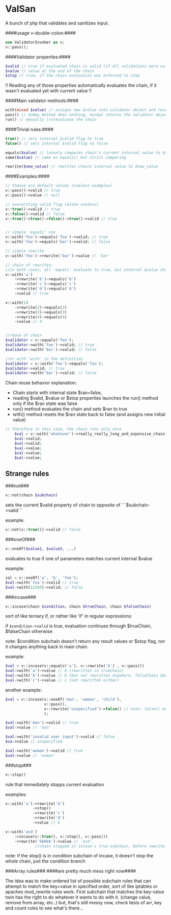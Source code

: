 ValSan
======

A bunch of php that validates and sanitizes input.



####usage v-double-colon:####
```php
use ValidatorInvoker as v;
v::pass();
```

####Validator properties:####
```php
$valid // true if evaluated chain is valid (if all validations were valid)
$value // value at the end of the chain
$stop // true, if the chain evaluation was enforced to stop
```
 !! Reading any of those properties automatically evaluates the chain, if it wasn't evaluated yet with current value !!

####Main validator methods:####
```php
with(mixed $value) // assigns new $value into validator object and resets objects internal state
pass() // dummy method does nothing, except returns the validator object
run() // manually (re)evaluate the chain
```
####Trivial rules:####
```php
true() // sets internal $valid flag to true
false() // sets internal $valid flag to false

equals($value) // loosely compares chain's current internal value to $value and sets $valid flag false if those aren't same
same($value) // same as equals() but strict comparing

rewrite($new_value) // rewrites chains internal value to $new_value
```

####Examples:####
```php
// theese are default values (useless examples)
v::pass()->valid // true
v::pass()->value // null

// overwriting valid flag (alone useless)
v::true()->valid // true
v::false()->valid // false
v::true()->true()->false()->true()->valid // true


// simple 'equals' use
v::with('foo')->equals('foo')->valid; // true
v::with('foo')->equals('bar')->valid; // false

// simple rewrite
v::with('foo')->rewrite('bar')->value // 'bar'

// chain of rewrites: 
//in both cases, all 'equals' evaluate to true, but internal $value changes after each $rewrite
v::with('a')
    ->rewrite('b')->equals('b')
    ->rewrite('c')->equals('c')
    ->rewrite('d')->equals('d')
    ->valid // true

v::with(1)
    ->rewrite(2)->equals(2)
    ->rewrite(3)->equals(3)
    ->rewrite(4)->equals(4)
    ->value // 4


//reuse of chain
$validator = v::equals('foo');
$validator->with('foo')->valid; // true
$validator->with('bar')->valid; // false

//or with 'with' in the definition
$validator = v::with('foo')->equals('foo');
$validator->valid; // true
$validator->with('bar')->valid; // false
```

Chain reuse behavior explanation:
- Chain starts with internal state $ran=false,
- reading $valid, $value or $stop properties launches the run() method only if the $ran state was false
- run() method evaluates the chain and sets $ran to true
- with() method resets the $ran state back to false (and assigns new initial value)

```php
// therefore in this case, the chain runs only once
    $val = v::with('whatever')->really_really_long_and_expensive_chain()
    $val->valid;
    $val->valid;
    $val->value;
    $val->value;
    $val->value;
```


Strange rules
-----
###not###
```php
v::not(chain $subchain)
```
sets the current $valid property of chain to opposite of ```$subchain->valid```

example:
```php
v::not(v::true())->valid // false
```

###oneOf###
```php
v::oneOf($value1, $value2, ...)
```
evaluates to true if one of parameters matches current internal $value

example:
```php
val = v::oneOf('a', 'b', 'foo');
$val->with('foo')->valid // true
$val->with(12345)->valid; // false
```
###incase###
```php
v::incase(chain $condition, chain $trueChain, chain $falseChain)
```
sort of like ternary if, or rather like 'if' in regular expressions:

if ```$condition->valid``` is true, evaluation continues through $trueChain, $falseChain otherwise 

note: $condition subchain doesn't return any result values or $stop flag, nor it changes anything back in main chain. 

example:
```php
$val = v::incase(v::equals('a'), v::rewrite('b') , v::pass())
$val->with('a')->value // b (rewritten in trueChain)
$val->with('b')->value // b (but not rewritten anywhere, falseChain does nothing)
$val->with('c')->value // c (not rewritten either)
```
another example:
```php
$val = v::incase(v::oneOf('man', 'woman', 'child'),
                 v::pass(),
                 v::rewrite('unspecified')->false() // note: false() must be used because condition doesn't pass any values to mainchain
                 );

$val->with('man')->valid // true
$val->value // 'man'

$val->with('invalid user input')->valid // false
$va->value // unspecified

$val->with('woman')->valid // true
$val->value // 'woman'
```

###stop###
```php
v::stop()
```
rule that immediately stopps current evaluation

examples:
```php
v::with('a')->rewrite('b')
            ->stop()
            ->rewrite('c')
            ->rewrite('d')
            ->value // b

v::with('asd')
    ->incase(v::true(), v::stop(), v::pass())
    ->rewrite('bbbbb')->value // 'asd',
             //chain stopped in incase's true-subchain, before rewrite
```

note: if the stop() is in condition subchain of incase, it doesn't stop the whole chain, just the condition branch

###Array rules###
####are pretty much mess right now####

The idea was to make ordered list of possible subchain rules that can attempt to match the key+value in specified order, sort of like iptables or apaches mod_rewrite rules work.
First subchain that matches the key-value twin has the right to do whatever it wants to do with it. (change value, remove from array, etc..)
but, that's still messy now, check tests of arr, key and count rules to see what's there...
